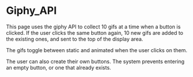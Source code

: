 # Giphy_API

This page uses the giphy API to collect 10 gifs at a time when a button is clicked.  If the user clicks the same button again, 10 new gifs are added to the existing ones, and sent to the top of the display area. 

The gifs toggle between static and animated when the user clicks on them.

The user can also create their own buttons.  The system prevents entering an empty button, or one that already exists.